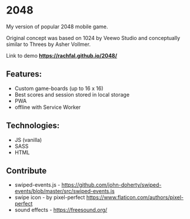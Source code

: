 # 2048

My version of popular 2048 mobile game.<br>

Original concept was based on 1024 by Veewo Studio and conceptually similar to Threes by Asher Vollmer.

Link to demo **https://rachfal.github.io/2048/**


## Features:
- Custom game-boards (up to 16 x 16)
- Best scores and session stored in local storage
- PWA
- offline with Service Worker

## Technologies:
- JS (vanilla)
- SASS
- HTML

## Contribute
- swiped-events.js - https://github.com/john-doherty/swiped-events/blob/master/src/swiped-events.js
- swipe icon - by pixel-perfect https://www.flaticon.com/authors/pixel-perfect
- sound effects - https://freesound.org/
